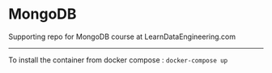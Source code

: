 # MongoDB
Supporting repo for MongoDB course at LearnDataEngineering.com

---

To install the container from docker compose :
`docker-compose up`
